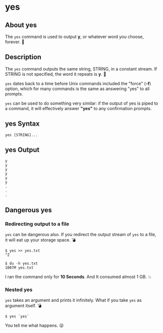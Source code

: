 # yes

## About yes

The `yes` command is used to output __y__, or whatever word you choose, forever. :repeat:

## Description

The `yes` command outputs the same string, STRING, in a constant stream. If STRING is not specified, the word it repeats is __y__. :repeat:

`yes` dates back to a time before Unix commands included the "force" (__-f__) option, which for many commands is the same as answering "yes" to all prompts.

`yes` can be used to do something very similar: if the output of yes is piped to a command, it will effectively answer __"yes"__ to any confirmation prompts.

## yes Syntax

```
yes [STRING]...
```

## yes Output

```
y
y
y
y
y
y
.
.
.
```

## Dangerous yes

### Redirecting output to a file

`yes` can be dangerous also. If you redirect the output stream of `yes` to a file, it will eat up your storage space. :bomb:

```
$ yes >> yes.txt
^Z

$ du -h yes.txt
1007M yes.txt
```

I ran the command only for __10 Seconds__. And It consumed almost 1 GB. :boom:

### Nested yes

`yes` takes an argument and prints it infinitely. What if you take `yes` as argument itself. :bomb:

```
$ yes `yes`
```

You tell me what happens. :stuck_out_tongue_winking_eye:
